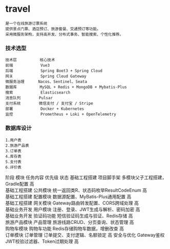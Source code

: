 # travel
```
是一个在线旅游订票系统
提供景点门票、酒店预订、旅游套餐、交通预订等功能。
采用微服务架构，支持高并发、分布式事务、智能搜索、个性化推荐。
```

### 技术选型
```
技术层          核心技术
前端            Vue3
后端            Spring Boot3 + Spring Cloud
网关            Spring Cloud Gateway
微服务治理      Nacos、Sentinel、Seata
数据库          MySQL + Redis + MongoDB + Mybatis-Plus
搜索            Elasticsearch
消息队列        Pulsar
支付系统        微信支付 / 支付宝 / Stripe
部署            Docker + Kubernetes
监控            Prometheus + Loki + OpenTelemetry
```
### 数据库设计
```
1.用户表
2.旅游产品表
3.订单表
4.库存表
5.支付表
6.评价表
```




阶段	        模块	            任务内容	                             优先级	        状态
基础工程搭建	项目脚手架	         多模块父子工程搭建，Gradle配置	           高	
基础工程搭建	公共模块	         统一返回类R、状态码枚举ResultCodeEnum	   高	
基础工程搭建	配置模块	         数据源配置、MyBatis-Plus通用配置	       高	
基础工程搭建	网关模块	         Gateway路由转发配置、CORS跨域处理	       高	
基础业务开发	用户模块	         注册、登录、JWT生成与解析、密码加密	    高	
基础业务开发	验证码功能	         短信验证码生成与验证、Redis存储	        高	
旅游产品模块	产品管理	         旅游线路CRUD、分页查询、状态管理	        高	
购物车模块	    购物车功能	         Redis存储购物车数据，增删改查	            高	
订单模块	    订单管理	         订单提交、支付逻辑、名额锁定	            高
安全与优化	    Gateway鉴权	         JWT校验过滤器、Token过期处理	            高	
